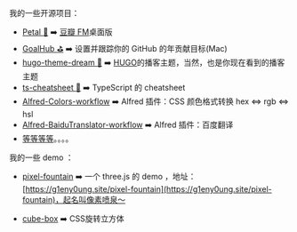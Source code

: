 我的一些开源项目：

* [Petal :hibiscus:](https://github.com/ilime/Petal) :arrow_right: [豆瓣 FM](https://douban.fm/)桌面版
* [GoalHub :golf:](https://github.com/ilime/GoalHub) :arrow_right: 设置并跟踪你的 GitHub 的年贡献目标(Mac)
* [hugo-theme-dream :seedling:](https://github.com/g1eny0ung/hugo-theme-dream) :arrow_right: [HUGO](https://gohugo.io)的播客主题，当然，也是你现在看到的播客主题
* [ts-cheatsheet :bookmark:](https://github.com/g1eny0ung/ts-cheatsheet) :arrow_right: TypeScript 的 cheatsheet
* [Alfred-Colors-workflow](https://github.com/g1eny0ung/Alfred-Colors-workflow) :arrow_right: Alfred 插件：CSS 颜色格式转换 hex <=> rgb <=> hsl
* [Alfred-BaiduTranslator-workflow](https://github.com/g1eny0ung/Alfred-BaiduTranslator-workflow) :arrow_right: Alfred 插件：百度翻译
* [等等等等](https://github.com/g1eny0ung)。。。。

我的一些 demo ：

* [pixel-fountain](https://github.com/g1eny0ung/pixel-fountain) :arrow_right: 一个 three.js 的 demo ，地址：[https://g1eny0ung.site/pixel-fountain](https://g1eny0ung.site/pixel-fountain)，起名叫像素喷泉～

* [cube-box](https://codepen.io/g1eny0ung/pen/MvOREa) :arrow_right: CSS旋转立方体